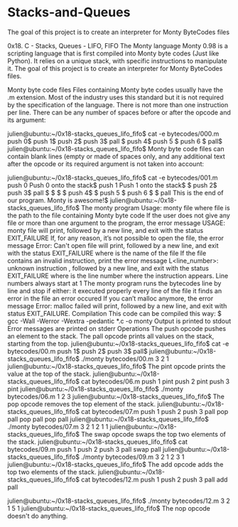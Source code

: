 # Stacks-and-Queues
The goal of this project is to create an interpreter for Monty ByteCodes files


0x18. C - Stacks, Queues - LIFO, FIFO
The Monty language
Monty 0.98 is a scripting language that is first compiled into Monty byte codes (Just like Python). It relies on a unique stack, with specific instructions to manipulate it. The goal of this project is to create an interpreter for Monty ByteCodes files.

Monty byte code files
Files containing Monty byte codes usually have the .m extension. Most of the industry uses this standard but it is not required by the specification of the language. There is not more than one instruction per line. There can be any number of spaces before or after the opcode and its argument:

julien@ubuntu:~/0x18-stacks_queues_lifo_fifo$ cat -e bytecodes/000.m
push 0$
push 1$
push 2$
  push 3$
                   pall    $
push 4$
    push 5    $
      push    6        $
pall$
julien@ubuntu:~/0x18-stacks_queues_lifo_fifo$
Monty byte code files can contain blank lines (empty or made of spaces only, and any additional text after the opcode or its required argument is not taken into account:

julien@ubuntu:~/0x18-stacks_queues_lifo_fifo$ cat -e bytecodes/001.m
push 0 Push 0 onto the stack$
push 1 Push 1 onto the stack$
$
push 2$
  push 3$
                   pall    $
$
$
                           $
push 4$
$
    push 5    $
      push    6        $
$
pall This is the end of our program. Monty is awesome!$
julien@ubuntu:~/0x18-stacks_queues_lifo_fifo$
The monty program
Usage: monty file
where file is the path to the file containing Monty byte code
If the user does not give any file or more than one argument to the program, the error message USAGE: monty file will print, followed by a new line, and exit with the status EXIT_FAILURE
If, for any reason, it’s not possible to open the file, the error message Error: Can't open file <file> will print, followed by a new line, and exit with the status EXIT_FAILURE
where <file> is the name of the file
If the file contains an invalid instruction, print the error message L<line_number>: unknown instruction <opcode>, followed by a new line, and exit with the status EXIT_FAILURE
where is the line number where the instruction appears.
Line numbers always start at 1
The monty program runs the bytecodes line by line and stop if either:
it executed properly every line of the file
it finds an error in the file
an error occured
If you can’t malloc anymore, the error message Error: malloc failed will print, followed by a new line, and exit with status EXIT_FAILURE.
Compilation
This code can be compiled this way:
$ gcc -Wall -Werror -Wextra -pedantic *.c -o monty
Output is printed to stdout
Error messages are printed on stderr
Operations
The push opcode pushes an element to the stack.
The pall opcode prints all values on the stack, starting from the top.
julien@ubuntu:~/0x18-stacks_queues_lifo_fifo$ cat -e bytecodes/00.m
push 1$
push 2$
push 3$
pall$
julien@ubuntu:~/0x18-stacks_queues_lifo_fifo$ ./monty bytecodes/00.m
3
2
1
julien@ubuntu:~/0x18-stacks_queues_lifo_fifo$
The pint opcode prints the value at the top of the stack.
julien@ubuntu:~/0x18-stacks_queues_lifo_fifo$ cat bytecodes/06.m 
push 1
pint
push 2
pint
push 3
pint
julien@ubuntu:~/0x18-stacks_queues_lifo_fifo$ ./monty bytecodes/06.m 
1
2
3
julien@ubuntu:~/0x18-stacks_queues_lifo_fifo$ 
The pop opcode removes the top element of the stack.
julien@ubuntu:~/0x18-stacks_queues_lifo_fifo$ cat bytecodes/07.m 
push 1
push 2
push 3
pall
pop
pall
pop
pall
pop
pall
julien@ubuntu:~/0x18-stacks_queues_lifo_fifo$ ./monty bytecodes/07.m 
3
2
1
2
1
1
julien@ubuntu:~/0x18-stacks_queues_lifo_fifo$ 
The swap opcode swaps the top two elements of the stack.
julien@ubuntu:~/0x18-stacks_queues_lifo_fifo$ cat bytecodes/09.m 
push 1
push 2
push 3
pall
swap
pall
julien@ubuntu:~/0x18-stacks_queues_lifo_fifo$ ./monty bytecodes/09.m 
3
2
1
2
3
1
julien@ubuntu:~/0x18-stacks_queues_lifo_fifo$ 
The add opcode adds the top two elements of the stack.
julien@ubuntu:~/0x18-stacks_queues_lifo_fifo$ cat bytecodes/12.m 
push 1
push 2
push 3
pall
add
pall

julien@ubuntu:~/0x18-stacks_queues_lifo_fifo$ ./monty bytecodes/12.m 
3
2
1
5
1
julien@ubuntu:~/0x18-stacks_queues_lifo_fifo$
The nop opcode doesn't do anything.
